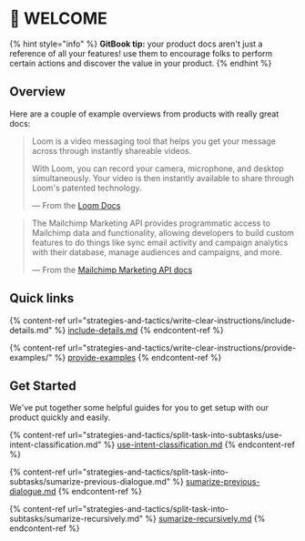 # 👋 WELCOME

{% hint style="info" %}
**GitBook tip:** your product docs aren't just a reference of all your features! use them to encourage folks to perform certain actions and discover the value in your product.
{% endhint %}

## Overview

Here are a couple of example overviews from products with really great docs:

> Loom is a video messaging tool that helps you get your message across through instantly shareable videos.
>
> With Loom, you can record your camera, microphone, and desktop simultaneously. Your video is then instantly available to share through Loom's patented technology.
>
> — From the [Loom Docs](https://support.loom.com/hc/en-us/articles/360002158057-What-is-Loom-)

> The Mailchimp Marketing API provides programmatic access to Mailchimp data and functionality, allowing developers to build custom features to do things like sync email activity and campaign analytics with their database, manage audiences and campaigns, and more.
>
> — From the [Mailchimp Marketing API docs](https://mailchimp.com/developer/marketing/docs/fundamentals/)

## Quick links

{% content-ref url="strategies-and-tactics/write-clear-instructions/include-details.md" %}
[include-details.md](strategies-and-tactics/write-clear-instructions/include-details.md)
{% endcontent-ref %}

{% content-ref url="strategies-and-tactics/write-clear-instructions/provide-examples/" %}
[provide-examples](strategies-and-tactics/write-clear-instructions/provide-examples/)
{% endcontent-ref %}

## Get Started

We've put together some helpful guides for you to get setup with our product quickly and easily.

{% content-ref url="strategies-and-tactics/split-task-into-subtasks/use-intent-classification.md" %}
[use-intent-classification.md](strategies-and-tactics/split-task-into-subtasks/use-intent-classification.md)
{% endcontent-ref %}

{% content-ref url="strategies-and-tactics/split-task-into-subtasks/sumarize-previous-dialogue.md" %}
[sumarize-previous-dialogue.md](strategies-and-tactics/split-task-into-subtasks/sumarize-previous-dialogue.md)
{% endcontent-ref %}

{% content-ref url="strategies-and-tactics/split-task-into-subtasks/sumarize-recursively.md" %}
[sumarize-recursively.md](strategies-and-tactics/split-task-into-subtasks/sumarize-recursively.md)
{% endcontent-ref %}
